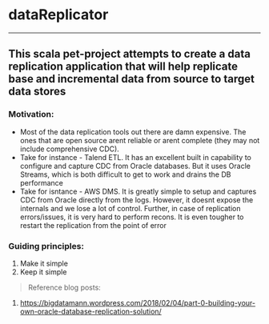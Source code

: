 # dataReplicator
-----------------

## This scala pet-project attempts to create a data replication application that will help replicate base and incremental data from source to target data stores

### Motivation:
- Most of the data replication tools out there are damn expensive. The ones that are open source arent reliable or arent complete (they may not include comprehensive CDC). 
- Take for instance - Talend ETL. It has an excellent built in capability to configure and capture CDC from Oracle databases. But it uses Oracle Streams, which is both difficult to get to work and drains the DB performance
- Take for isntance - AWS DMS. It is greatly simple to setup and captures CDC from Oracle directly from the logs. However, it doesnt expose the internals and we lose a lot of control. Further, in case of replication errors/issues, it is very hard to perform recons. It is even tougher to restart the replication from the point of error

### Guiding principles:
1. Make it simple
2. Keep it simple

> Reference blog posts:
1. https://bigdatamann.wordpress.com/2018/02/04/part-0-building-your-own-oracle-database-replication-solution/
